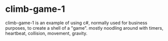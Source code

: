 # climb-game-1
climb-game-1 is an example of using c#, normally used for business purposes, to create a shell of a "game". mostly noodling around with timers, heartbeat, collision, movement, gravity.
